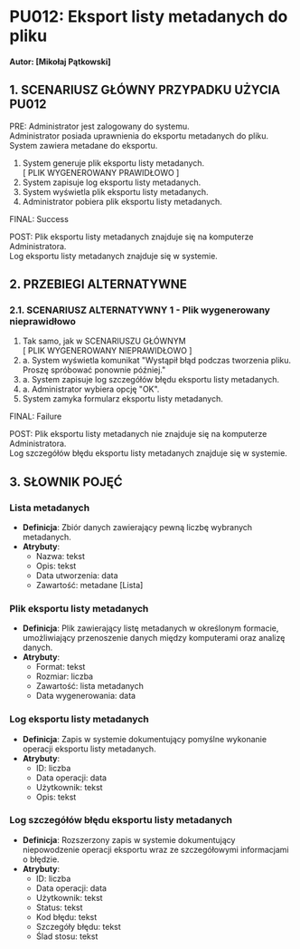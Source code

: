 # PU012: Eksport listy metadanych do pliku

#### Autor: [Mikołaj Pątkowski]

## 1. SCENARIUSZ GŁÓWNY PRZYPADKU UŻYCIA PU012

PRE: 
	Administrator jest zalogowany do systemu.  
	Administrator posiada uprawnienia do eksportu metadanych do pliku.  
	System zawiera metadane do eksportu.

1. System generuje plik eksportu listy metadanych.  
    [ PLIK WYGENEROWANY PRAWIDŁOWO ]
2. System zapisuje log eksportu listy metadanych.
3. System wyświetla plik eksportu listy metadanych.
4. Administrator pobiera plik eksportu listy metadanych. 

FINAL: Success 

POST: 
	Plik eksportu listy metadanych znajduje się na komputerze Administratora.  
    Log eksportu listy metadanych znajduje się w systemie.

## 2. PRZEBIEGI ALTERNATYWNE

### 2.1. SCENARIUSZ ALTERNATYWNY 1 - Plik wygenerowany nieprawidłowo

1. Tak samo, jak w SCENARIUSZU GŁÓWNYM  
    [ PLIK WYGENEROWANY NIEPRAWIDŁOWO ] 
2. a. System wyświetla komunikat "Wystąpił błąd podczas tworzenia pliku. Proszę spróbować ponownie później." 
3. a. System zapisuje log szczegółów błędu eksportu listy metadanych. 
4. a. Administrator wybiera opcję "OK".
5. System zamyka formularz eksportu listy metadanych. 

FINAL: Failure 

POST: 
	Plik eksportu listy metadanych nie znajduje się na komputerze Administratora.  
    Log szczegółów błędu eksportu listy metadanych znajduje się w systemie.

## 3. SŁOWNIK POJĘĆ

### Lista metadanych

- **Definicja**: Zbiór danych zawierający pewną liczbę wybranych metadanych.
- **Atrybuty**:
    - Nazwa: tekst
    - Opis: tekst
    - Data utworzenia: data
	- Zawartość: metadane [Lista]

### Plik eksportu listy metadanych

- **Definicja**: Plik zawierający listę metadanych w określonym formacie, umożliwiający przenoszenie danych między komputerami oraz analizę danych.
- **Atrybuty**:
    - Format: tekst
    - Rozmiar: liczba
    - Zawartość: lista metadanych
    - Data wygenerowania: data

### Log eksportu listy metadanych

- **Definicja**: Zapis w systemie dokumentujący pomyślne wykonanie operacji eksportu listy metadanych.
- **Atrybuty**:
    - ID: liczba
    - Data operacji: data
    - Użytkownik: tekst
    - Opis: tekst

### Log szczegółów błędu eksportu listy metadanych

- **Definicja**: Rozszerzony zapis w systemie dokumentujący niepowodzenie operacji eksportu wraz ze szczegółowymi informacjami o błędzie.
- **Atrybuty**:
    - ID: liczba
    - Data operacji: data
    - Użytkownik: tekst
    - Status: tekst
    - Kod błędu: tekst
    - Szczegóły błędu: tekst
    - Ślad stosu: tekst


